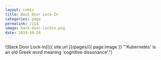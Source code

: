 ```yaml
---
layout: comic
title: Back Door Lock-In
categories: page
permalink: /114
image: back-door-lockin.png
date: 2019-10-24
---
```


![Back Door Lock-In]({{ site.url }}/pages/{{ page.image }} "'Kubernetes' is an old Greek word meaning 'cognitive dissonance'.")
